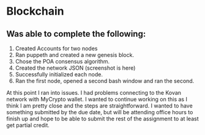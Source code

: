 # Blockchain
## Was able to complete the following: 
1. Created Accounts for two nodes
2. Ran puppeth and created a new genesis block. 
3. Chose the POA consensus algorithm. 
4. Created the network JSON (screenshot is here)
5. Successfully initialized each node. 
6. Ran the first node, opened a second bash window and ran the second. 

At this point I ran into issues. I had problems connecting to the Kovan network with MyCrypto wallet. I wanted to continue working on this as I think I am pretty close 
and the steps are straightforward. I wanted to have something submitted by the due date, but will be attending office hours to finish up and hope to be able to submit the 
rest of the assignment to at least get partial credit. 
